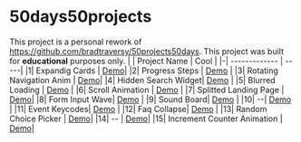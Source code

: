 # 50days50projects
This project is a personal rework of https://github.com/bradtraversy/50projects50days. 
This project was built for **educational** purposes only. 
| | Project Name        | Cool  |
|-| ------------- | -----|
|1| Expandig Cards |  [Demo](https://expanding-cards-kinshale.netlify.app)|
|2| Progress Steps | [Demo](https://progress-steps-kinshale.netlify.app/) |
|3| Rotating Navigation Anim | [Demo](https://rotating-navigation-kinshale.netlify.app/)|
|4| Hidden Search Widget| [Demo](https://hidden-search-widget-kinshale.netlify.app) |
|5| Blurred Loading | [Demo](https://blurred-loading-kinshale.netlify.app/) |
|6| Scroll Animation | [Demo](https://scroll-animatio-kinshale.netlify.app/) |
|7| Splitted Landing Page | [Demo](https://splitted-land-page-kinshale.netlify.app/)|
|8| Form Input Wave| [Demo](https://form-input-wave-kinshale.netlify.app/) |
|9| Sound Board| [Demo](https://sound-board-kinshale.netlify.app/) |
|10| --| [Demo]() |
|11| Event Keycodes| [Demo](https://event-keycode-kinshale.netlify.app/) |
|12| Faq Collapse| [Demo]() |
|13| Random Choice Picker | [Demo](https://random-choice-picker-kinshale.netlify.app/)|
|14| -- | [Demo]()|
|15| Increment Counter Animation | [Demo](https://increment-counter-anim-kinshale.netlify.app/)|
